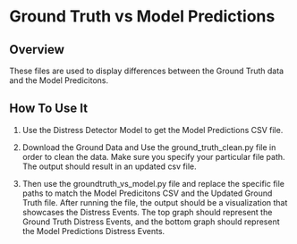 # Ground Truth vs Model Predictions

## Overview

These files are used to display differences between the Ground Truth data and the Model Predicitons.  


## How To Use It

1. Use the Distress Detector Model to get the Model Predictions CSV file.

2. Download the Ground Data and Use the ground_truth_clean.py file in order to clean the data. Make sure you specify your particular file path. The output should result in an updated csv file.

3. Then use the groundtruth_vs_model.py file and replace the specific file paths to match the Model Predicitons CSV and the Updated Ground Truth file. After running the file, the output should be a visualization that showcases the Distress Events. The top graph should represent the Ground Truth Distress Events, and the bottom graph should represent the Model Predictions Distress Events. 
    

